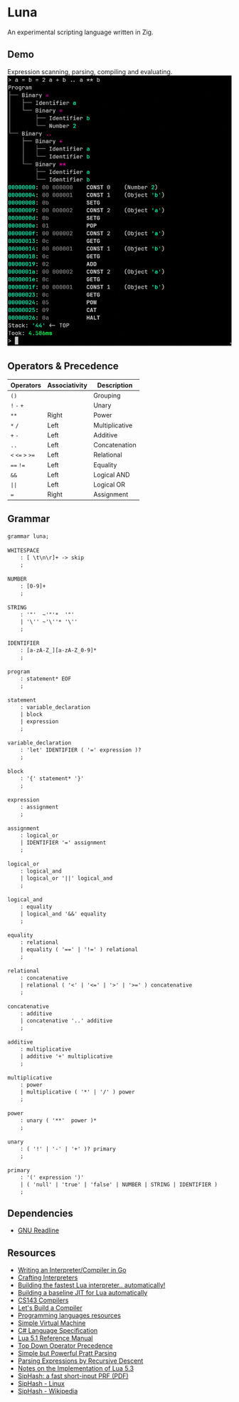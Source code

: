 # Luna
An experimental scripting language written in Zig.

## Demo
Expression scanning, parsing, compiling and evaluating.
![Screenshot](assets/screenshot.png)

## Operators & Precedence
| Operators         | Associativity | Description |
|-------------------|---------------|-------------|
| `()`              |               | Grouping |
| `!` `-` `+`       |               | Unary |
| `**`              | Right         | Power |
| `*` `/`           | Left          | Multiplicative |
| `+` `-`           | Left          | Additive |
| `..`              | Left          | Concatenation |
| `<` `<=` `>` `>=` | Left          | Relational |
| `==` `!=`         | Left          | Equality |
| `&&`              | Left          | Logical AND |
| `\|\|`            | Left          | Logical OR |
| `=`               | Right         | Assignment |


## Grammar
```g4
grammar luna;

WHITESPACE
    : [ \t\n\r]+ -> skip
    ;

NUMBER
    : [0-9]+
    ;

STRING
    : '"'  ~'"'*  '"'
    | '\'' ~'\''* '\''
    ;

IDENTIFIER
    : [a-zA-Z_][a-zA-Z_0-9]*
    ;

program
    : statement* EOF
    ;

statement
    : variable_declaration
    | block
    | expression
    ;

variable_declaration
    : 'let' IDENTIFIER ( '=' expression )?
    ;

block
    : '{' statement* '}'
    ;

expression
    : assignment
    ;

assignment
    : logical_or
    | IDENTIFIER '=' assignment
    ;

logical_or
    : logical_and
    | logical_or '||' logical_and
    ;

logical_and
    : equality
    | logical_and '&&' equality
    ;

equality
    : relational
    | equality ( '==' | '!=' ) relational
    ;

relational
    : concatenative
    | relational ( '<' | '<=' | '>' | '>=' ) concatenative
    ;

concatenative
    : additive
    | concatenative '..' additive
    ;

additive
    : multiplicative
    | additive '+' multiplicative
    ;

multiplicative
    : power
    | multiplicative ( '*' | '/' ) power
    ;

power
    : unary ( '**'  power )*
    ;

unary
    : ( '!' | '-' | '+' )? primary
    ;

primary
    : '(' expression ')'
    | ( 'null' | 'true' | 'false' | NUMBER | STRING | IDENTIFIER )
    ;
```

## Dependencies
* [GNU Readline](https://tiswww.cwru.edu/php/chet/readline/rltop.html)

## Resources
* [Writing an Interpreter/Compiler in Go](https://interpreterbook.com/)
* [Crafting Interpreters](https://craftinginterpreters.com/)
* [Building the fastest Lua interpreter.. automatically!](https://sillycross.github.io/2022/11/22/2022-11-22/)
* [Building a baseline JIT for Lua automatically](https://sillycross.github.io/2023/05/12/2023-05-12/)
* [CS143 Compilers](https://web.stanford.edu/class/archive/cs/cs143/cs143.1128/)
* [Let's Build a Compiler](https://compilers.iecc.com/crenshaw/)
* [Programming languages resources](https://bernsteinbear.com/pl-resources/)
* [Simple Virtual Machine](https://www.bartoszsypytkowski.com/simple-virtual-machine/)
* [C# Language Specification](https://learn.microsoft.com/en-us/dotnet/csharp/language-reference/language-specification/readme)
* [Lua 5.1 Reference Manual](https://www.lua.org/manual/5.1/)
* [Top Down Operator Precedence](https://crockford.com/javascript/tdop/tdop.html)
* [Simple but Powerful Pratt Parsing](https://matklad.github.io/2020/04/13/simple-but-powerful-pratt-parsing.html)
* [Parsing Expressions by Recursive Descent](https://www.engr.mun.ca/~theo/Misc/exp_parsing.htm)
* [Notes on the Implementation of Lua 5.3](https://poga.github.io/lua53-notes/introduction.html)
* [SipHash: a fast short-input PRF (PDF)](https://cr.yp.to/siphash/siphash-20120918.pdf)
* [SipHash - Linux](https://www.kernel.org/doc/html/latest/security/siphash.html)
* [SipHash - Wikipedia](https://en.wikipedia.org/wiki/SipHash)
